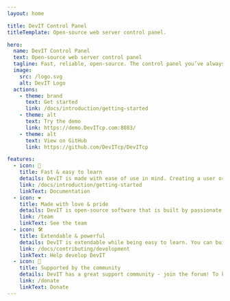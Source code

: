 ```yaml
---
layout: home

title: DevIT Control Panel
titleTemplate: Open-source web server control panel.

hero:
  name: DevIT Control Panel
  text: Open-source web server control panel
  tagline: Fast, reliable, open-source. The control panel you’ve always wanted is just a command away.
  image:
    src: /logo.svg
    alt: DevIT Logo
  actions:
    - theme: brand
      text: Get started
      link: /docs/introduction/getting-started
    - theme: alt
      text: Try the demo
      link: https://demo.DevITcp.com:8083/
    - theme: alt
      text: View on GitHub
      link: https://github.com/DevITcp/DevITcp

features:
  - icon: 🚀
    title: Fast & easy to learn
    details: DevIT is made with ease of use in mind. Creating a user or a website is as easy as clicking a button and filling out a couple of fields, while advanced features are easily accessible.
    link: /docs/introduction/getting-started
    linkText: Documentation
  - icon: ❤️
    title: Made with love & pride
    details: DevIT is open-source software that is built by passionate people from around the world. This means that the code is reviewed by multiple people and that anybody can contribute to it!
    link: /team
    linkText: See the team
  - icon: 🛠️
    title: Extendable & powerful
    details: DevIT is extendable while being easy to learn. You can build your own themes, web templates, quick install applications and can interact with it using third party software via its API.
    link: /docs/contributing/development
    linkText: Help develop DevIT
  - icon: 🤝
    title: Supported by the community
    details: DevIT has a great support community - join the forum! To keep the project running, we rely on donations, which can be made via PayPal or cryptocurrency.
    link: /donate
    linkText: Donate
---
```


